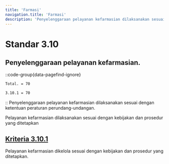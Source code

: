 ```yaml
---
title: 'Farmasi'
navigation.title: 'Farmasi'
description: 'Penyelenggaraan pelayanan kefarmasian dilaksanakan sesuai dengan ketentuan peraturan perundang-undangan. Pelayanan kefarmasian dilaksanakan sesuai dengan kebijakan dan prosedur yang ditetapkan '
---
```


# Standar 3.10
## Penyelenggaraan pelayanan kefarmasian. 
::code-group{data-pagefind-ignore}
```bash [Nilai]
Total. = 70
```
```bash [Kriteria]
3.10.1 = 70
```
::
Penyelenggaraan pelayanan kefarmasian dilaksanakan sesuai dengan ketentuan peraturan perundang-undangan. 

Pelayanan kefarmasian dilaksanakan sesuai dengan kebijakan dan prosedur yang ditetapkan 

## [Kriteria 3.10.1](/3/10/1) 
Pelayanan kefarmasian dikelola sesuai dengan kebijakan dan prosedur yang ditetapkan. 



